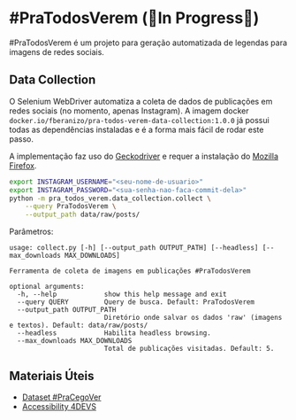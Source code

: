 # #PraTodosVerem (🚧In Progress🚧)

#PraTodosVerem é um projeto para geração automatizada de legendas para imagens de redes sociais.

## Data Collection

O Selenium WebDriver automatiza a coleta de dados de publicações em redes sociais (no momento, apenas Instagram).
A imagem docker `docker.io/fberanizo/pra-todos-verem-data-collection:1.0.0` já possui todas as dependências instaladas e é a forma mais fácil de rodar este passo.

A implementação faz uso do [Geckodriver](https://github.com/mozilla/geckodriver/releases) e requer a instalação do [Mozilla Firefox](https://www.mozilla.org/en-US/firefox/new/).

```bash
export INSTAGRAM_USERNAME="<seu-nome-de-usuario>"
export INSTAGRAM_PASSWORD="<sua-senha-nao-faca-commit-dela>"
python -m pra_todos_verem.data_collection.collect \
    --query PraTodosVerem \
    --output_path data/raw/posts/
```

Parâmetros:

```
usage: collect.py [-h] [--output_path OUTPUT_PATH] [--headless] [--max_downloads MAX_DOWNLOADS]

Ferramenta de coleta de imagens em publicações #PraTodosVerem

optional arguments:
  -h, --help            show this help message and exit
  --query QUERY         Query de busca. Default: PraTodosVerem
  --output_path OUTPUT_PATH
                        Diretório onde salvar os dados 'raw' (imagens e textos). Default: data/raw/posts/
  --headless            Habilita headless browsing.
  --max_downloads MAX_DOWNLOADS
                        Total de publicações visitadas. Default: 5.
```

## Materiais Úteis

- [Dataset #PraCegoVer](https://github.com/larocs/PraCegoVer)
- [Accessibility 4DEVS](https://www.linkedin.com/company/accessibility4devs/about/)
